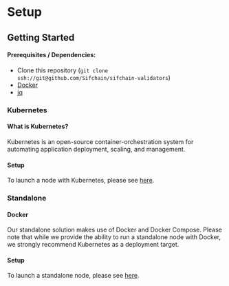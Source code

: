 # Setup

## Getting Started

#### Prerequisites / Dependencies:

- Clone this repository (`git clone ssh://git@github.com/Sifchain/sifchain-validators`)
- [Docker](https://www.docker.com/get-started)
- [jq](https://stedolan.github.io/jq/)

### Kubernetes

#### What is Kubernetes?

Kubernetes is an open-source container-orchestration system for automating application deployment, scaling, and management.

#### Setup

To launch a node with Kubernetes, please see [here](https://github.com/Sifchain/sifchain-validators/tree/master/docs/setup/kubernetes.md).

### Standalone

#### Docker

Our standalone solution makes use of Docker and Docker Compose. Please note that while we provide the ability to run a standalone node with Docker, we strongly recommend Kubernetes as a deployment target. 

#### Setup

To launch a standalone node, please see [here](https://github.com/Sifchain/sifchain-validators/tree/master/docs/setup/standalone.md).

